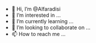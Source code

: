 - 👋 Hi, I’m @Alfaradisi
- 👀 I’m interested in ...
- 🌱 I’m currently learning ...
- 💞️ I’m looking to collaborate on ...
- 📫 How to reach me ...

<!---
Alfaradisi/Alfaradisi is a ✨ special ✨ repository because its `README.md` (this file) appears on your GitHub profile.
You can click the Preview link to take a look at your changes.
--->
